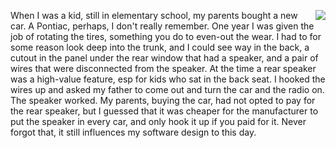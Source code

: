 <img src="http://scripting.com/images/2020/09/12/catalina.png" border="0" align="right">When I was a kid, still in elementary school, my parents bought a new car. A Pontiac, perhaps, I don't really remember. One year I was given the job of rotating the tires, something you do to even-out the wear. I had to for some reason look deep into the trunk, and I could see way in the back, a cutout in the panel under the rear window that had a speaker, and a pair of wires that were disconnected from the speaker. At the time a rear speaker was a high-value feature, esp for kids who sat in the back seat. I hooked the wires up and asked my father to come out and turn the car and the radio on. The speaker worked. My parents, buying the car, had not opted to pay for the rear speaker, but I guessed that it was cheaper for the manufacturer to put the speaker in every car, and only hook it up if you paid for it. Never forgot that, it still influences my software design to this day. 
